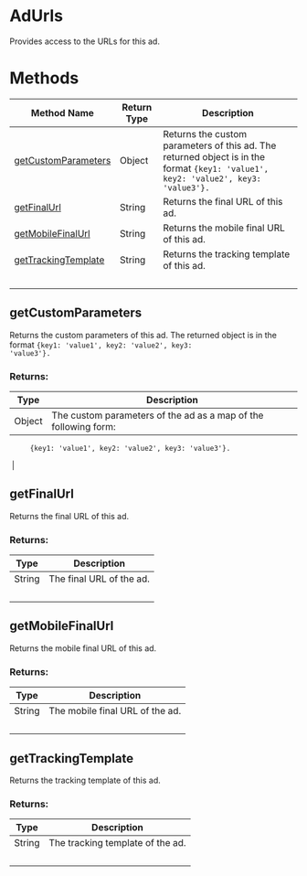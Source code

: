 # AdUrls
Provides access to the URLs for this ad.

# Methods
|Method Name|Return Type|Description|
|-|-|-
[getCustomParameters](#getcustomparameters)|Object|Returns the custom parameters of this ad. The returned object is in the format <code>{key1: 'value1', key2: 'value2', key3: 'value3'}.</code><br />
[getFinalUrl](#getfinalurl)|String|Returns the final URL of this ad.<br />
[getMobileFinalUrl](#getmobilefinalurl)|String|Returns the mobile final URL of this ad.<br />
[getTrackingTemplate](#gettrackingtemplate)|String|Returns the tracking template of this ad.<br />
&nbsp;|&nbsp;|&nbsp;

## <a name="getcustomparameters"></a>getCustomParameters
Returns the custom parameters of this ad. The returned object is in the format <code>{key1: 'value1', key2: 'value2', key3: 'value3'}.</code>

### Returns:
|Type|Description|
|-|-
Object|The custom parameters of the ad as a map of the following form:
         {key1: 'value1', key2: 'value2', key3: 'value3'}.
&nbsp;|&nbsp;
## <a name="getfinalurl"></a>getFinalUrl
Returns the final URL of this ad.

### Returns:
|Type|Description|
|-|-
String|The final URL of the ad.
&nbsp;|&nbsp;
## <a name="getmobilefinalurl"></a>getMobileFinalUrl
Returns the mobile final URL of this ad.

### Returns:
|Type|Description|
|-|-
String|The mobile final URL of the ad.
&nbsp;|&nbsp;
## <a name="gettrackingtemplate"></a>getTrackingTemplate
Returns the tracking template of this ad.

### Returns:
|Type|Description|
|-|-
String|The tracking template of the ad.
&nbsp;|&nbsp;
